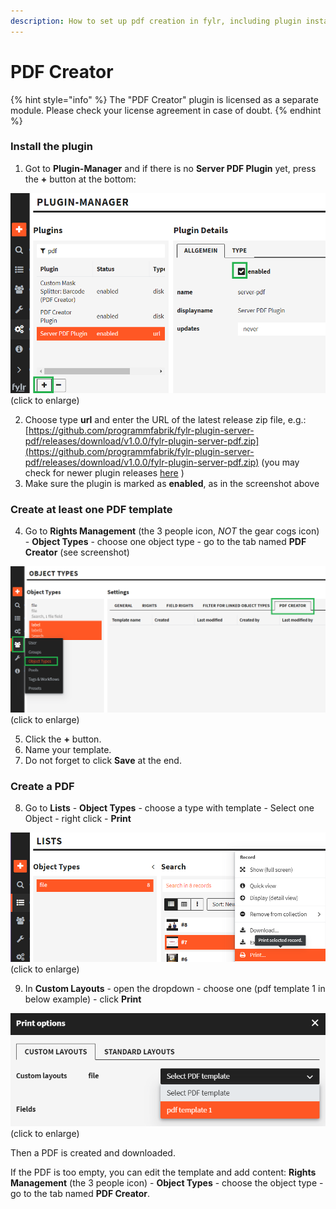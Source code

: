 ```yaml
---
description: How to set up pdf creation in fylr, including plugin installation.
---
```


# PDF Creator

{% hint style="info" %}
The "PDF Creator" plugin is licensed as a separate module. Please check your license agreement in case of doubt.
{% endhint %}

### Install the plugin

1. Got to **Plugin-Manager** and if there is no **Server PDF Plugin** yet, press the **+** button at the bottom:

![](<../.gitbook/assets/image (1) (1) (1).png>) (click to enlarge)

2. Choose type **url** and enter the URL of the latest release zip file, e.g.: [https://github.com/programmfabrik/fylr-plugin-server-pdf/releases/download/v1.0.0/fylr-plugin-server-pdf.zip](https://github.com/programmfabrik/fylr-plugin-server-pdf/releases/download/v1.0.0/fylr-plugin-server-pdf.zip) (you may check for newer plugin releases [here](https://github.com/programmfabrik/fylr-plugin-server-pdf/releases) )
3. Make sure the plugin is marked as **enabled**, as in the screenshot above

### Create at least one PDF template

4. Go to **Rights Management** (the 3 people icon, _NOT_ the gear cogs icon) - **Object Types** - choose one object type - go to the tab named **PDF Creator** (see screenshot)

&#x20;![](<../.gitbook/assets/image (1) (1) (1) (1).png>) (click to enlarge)

5. Click the **+** button.
6. Name your template.
7. Do not forget to click **Save** at the end.

### Create a PDF

8. Go to **Lists** - **Object Types** - choose a type with template - Select one Object - right click - **Print**

![](<../.gitbook/assets/image (3).png>) (click to enlarge)

9. In **Custom Layouts** - open the dropdown - choose one (pdf template 1 in below example) - click **Print**

![](<../.gitbook/assets/image (4).png>) (click to enlarge)



Then a PDF is created and downloaded.

If the PDF is too empty, you can edit the template and add content: **Rights Management** (the 3 people icon) - **Object Types** - choose the object type - go to the tab named **PDF Creator**.


